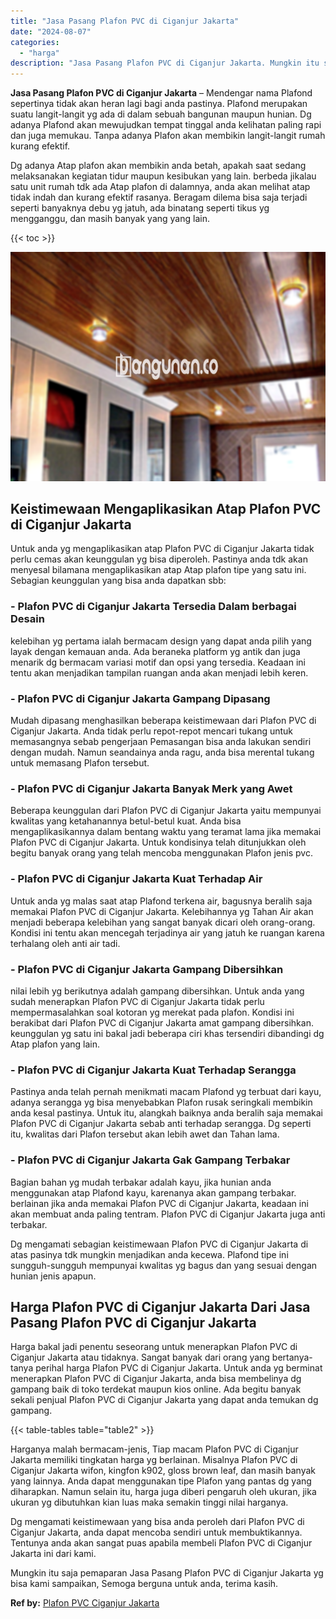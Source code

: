```yaml
---
title: "Jasa Pasang Plafon PVC di Ciganjur Jakarta"
date: "2024-08-07"
categories: 
  - "harga"
description: "Jasa Pasang Plafon PVC di Ciganjur Jakarta. Mungkin itu saja pemaparan Jasa Pasang Plafon PVC di Ciganjur Jakarta yg bisa kami sampaikan, Semoga berguna untu..."
---
```


**Jasa Pasang Plafon PVC di Ciganjur Jakarta** – Mendengar nama Plafond sepertinya tidak akan heran lagi bagi anda pastinya. Plafond merupakan suatu langit-langit yg ada di dalam sebuah bangunan maupun hunian. Dg adanya Plafond akan mewujudkan tempat tinggal anda kelihatan paling rapi dan juga memukau. Tanpa adanya Plafon akan membikin langit-langit rumah kurang efektif.

Dg adanya Atap plafon akan membikin anda betah, apakah saat sedang melaksanakan kegiatan tidur maupun kesibukan yang lain. berbeda jikalau satu unit rumah tdk ada Atap plafon di dalamnya, anda akan melihat atap tidak indah dan kurang efektif rasanya. Beragam dilema bisa saja terjadi seperti banyaknya debu yg jatuh, ada binatang seperti tikus yg mengganggu, dan masih banyak yang yang lain.

{{< toc >}}

![Jasa Pasang Plafon PVC di Ciganjur Jakarta](/images/flafond-pvc-murah18.png)

## Keistimewaan Mengaplikasikan Atap Plafon PVC di Ciganjur Jakarta

Untuk anda yg mengaplikasikan atap Plafon PVC di Ciganjur Jakarta tidak perlu cemas akan keunggulan yg bisa diperoleh. Pastinya anda tdk akan menyesal bilamana mengaplikasikan atap Atap plafon tipe yang satu ini. Sebagian keunggulan yang bisa anda dapatkan sbb:

### \- Plafon PVC di Ciganjur Jakarta Tersedia Dalam berbagai Desain

kelebihan yg pertama ialah bermacam design yang dapat anda pilih yang layak dengan kemauan anda. Ada beraneka platform yg antik dan juga menarik dg bermacam variasi motif dan opsi yang tersedia. Keadaan ini tentu akan menjadikan tampilan ruangan anda akan menjadi lebih keren.

### \- Plafon PVC di Ciganjur Jakarta Gampang Dipasang

Mudah dipasang menghasilkan beberapa keistimewaan dari Plafon PVC di Ciganjur Jakarta. Anda tidak perlu repot-repot mencari tukang untuk memasangnya sebab pengerjaan Pemasangan bisa anda lakukan sendiri dengan mudah. Namun seandainya anda ragu, anda bisa merental tukang untuk memasang Plafon tersebut.

### \- Plafon PVC di Ciganjur Jakarta Banyak Merk yang Awet

Beberapa keunggulan dari Plafon PVC di Ciganjur Jakarta yaitu mempunyai kwalitas yang ketahanannya betul-betul kuat. Anda bisa mengaplikasikannya dalam bentang waktu yang teramat lama jika memakai Plafon PVC di Ciganjur Jakarta. Untuk kondisinya telah ditunjukkan oleh begitu banyak orang yang telah mencoba menggunakan Plafon jenis pvc.

### \- Plafon PVC di Ciganjur Jakarta Kuat Terhadap Air

Untuk anda yg malas saat atap Plafond terkena air, bagusnya beralih saja memakai Plafon PVC di Ciganjur Jakarta. Kelebihannya yg Tahan Air akan menjadi beberapa kelebihan yang sangat banyak dicari oleh orang-orang. Kondisi ini tentu akan mencegah terjadinya air yang jatuh ke ruangan karena terhalang oleh anti air tadi.

### \- Plafon PVC di Ciganjur Jakarta Gampang Dibersihkan

nilai lebih yg berikutnya adalah gampang dibersihkan. Untuk anda yang sudah menerapkan Plafon PVC di Ciganjur Jakarta tidak perlu mempermasalahkan soal kotoran yg merekat pada plafon. Kondisi ini berakibat dari Plafon PVC di Ciganjur Jakarta amat gampang dibersihkan. keunggulan yg satu ini bakal jadi beberapa ciri khas tersendiri dibandingi dg Atap plafon yang lain.

### \- Plafon PVC di Ciganjur Jakarta Kuat Terhadap Serangga

Pastinya anda telah pernah menikmati macam Plafond yg terbuat dari kayu, adanya serangga yg bisa menyebabkan Plafon rusak seringkali membikin anda kesal pastinya. Untuk itu, alangkah baiknya anda beralih saja memakai Plafon PVC di Ciganjur Jakarta sebab anti terhadap serangga. Dg seperti itu, kwalitas dari Plafon tersebut akan lebih awet dan Tahan lama.

### \- Plafon PVC di Ciganjur Jakarta Gak Gampang Terbakar

Bagian bahan yg mudah terbakar adalah kayu, jika hunian anda menggunakan atap Plafond kayu, karenanya akan gampang terbakar. berlainan jika anda memakai Plafon PVC di Ciganjur Jakarta, keadaan ini akan membuat anda paling tentram. Plafon PVC di Ciganjur Jakarta juga anti terbakar.

Dg mengamati sebagian keistimewaan Plafon PVC di Ciganjur Jakarta di atas pasinya tdk mungkin menjadikan anda kecewa. Plafond tipe ini sungguh-sungguh mempunyai kwalitas yg bagus dan yang sesuai dengan hunian jenis apapun.

## Harga Plafon PVC di Ciganjur Jakarta Dari Jasa Pasang Plafon PVC di Ciganjur Jakarta

Harga bakal jadi penentu seseorang untuk menerapkan Plafon PVC di Ciganjur Jakarta atau tidaknya. Sangat banyak dari orang yang bertanya-tanya perihal harga Plafon PVC di Ciganjur Jakarta. Untuk anda yg berminat menerapkan Plafon PVC di Ciganjur Jakarta, anda bisa membelinya dg gampang baik di toko terdekat maupun kios online. Ada begitu banyak sekali penjual Plafon PVC di Ciganjur Jakarta yang dapat anda temukan dg gampang.

{{< table-tables table="table2" >}}

Harganya malah bermacam-jenis, Tiap macam Plafon PVC di Ciganjur Jakarta memiliki tingkatan harga yg berlainan. Misalnya Plafon PVC di Ciganjur Jakarta wifon, kingfon k902, gloss brown leaf, dan masih banyak yang lainnya. Anda dapat menggunakan tipe Plafon yang pantas dg yang diharapkan. Namun selain itu, harga juga diberi pengaruh oleh ukuran, jika ukuran yg dibutuhkan kian luas maka semakin tinggi nilai harganya.

Dg mengamati keistimewaan yang bisa anda peroleh dari Plafon PVC di Ciganjur Jakarta, anda dapat mencoba sendiri untuk membuktikannya. Tentunya anda akan sangat puas apabila membeli Plafon PVC di Ciganjur Jakarta ini dari kami.

Mungkin itu saja pemaparan Jasa Pasang Plafon PVC di Ciganjur Jakarta yg bisa kami sampaikan, Semoga berguna untuk anda, terima kasih.

**Ref by:** [Plafon PVC Ciganjur Jakarta](https://id.wikipedia.org/wiki/Plafon)
